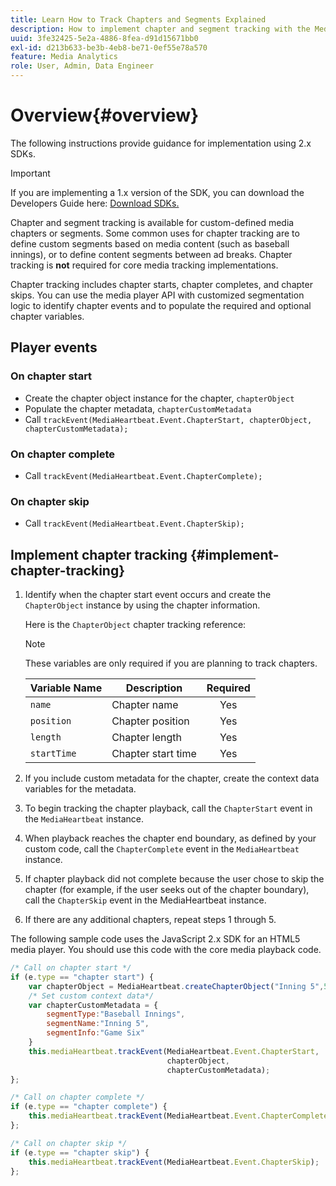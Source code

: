```yaml
---
title: Learn How to Track Chapters and Segments Explained
description: How to implement chapter and segment tracking with the Media SDK.
uuid: 3fe32425-5e2a-4886-8fea-d91d15671bb0
exl-id: d213b633-be3b-4eb8-be71-0ef55e78a570
feature: Media Analytics
role: User, Admin, Data Engineer
---
```

# Overview{#overview}

The following instructions provide guidance for implementation using 2.x SDKs.

>[!IMPORTANT]
> 
> If you are implementing a 1.x version of the SDK, you can download the Developers Guide here: [Download SDKs.](/help/sdk-implement/download-sdks.md)

Chapter and segment tracking is available for custom-defined media chapters or segments. Some common uses for chapter tracking are to define custom segments based on media content (such as baseball innings), or to define content segments between ad breaks. Chapter tracking is **not** required for core media tracking implementations.

Chapter tracking includes chapter starts, chapter completes, and chapter skips. You can use the media player API with customized segmentation logic to identify chapter events and to populate the required and optional chapter variables.

## Player events

### On chapter start

* Create the chapter object instance for the chapter, `chapterObject`
* Populate the chapter metadata, `chapterCustomMetadata`
* Call `trackEvent(MediaHeartbeat.Event.ChapterStart, chapterObject, chapterCustomMetadata);`

### On chapter complete

* Call `trackEvent(MediaHeartbeat.Event.ChapterComplete);`

### On chapter skip

* Call `trackEvent(MediaHeartbeat.Event.ChapterSkip);`

## Implement chapter tracking {#implement-chapter-tracking}

1. Identify when the chapter start event occurs and create the `ChapterObject` instance by using the chapter information.

    Here is the `ChapterObject` chapter tracking reference:  

    >[!NOTE]
    >
    >These variables are only required if you are planning to track chapters.

    | Variable Name | Description | Required |
    | --- | --- | :---: |
    | `name` | Chapter name | Yes |
    | `position` | Chapter position | Yes |
    | `length` | Chapter length | Yes |
    | `startTime` | Chapter start time | Yes |

1. If you include custom metadata for the chapter, create the context data variables for the metadata.
1. To begin tracking the chapter playback, call the `ChapterStart` event in the `MediaHeartbeat` instance.
1. When playback reaches the chapter end boundary, as defined by your custom code, call the `ChapterComplete` event in the `MediaHeartbeat` instance.
1. If chapter playback did not complete because the user chose to skip the chapter (for example, if the user seeks out of the chapter boundary), call the `ChapterSkip` event in the MediaHeartbeat instance.
1. If there are any additional chapters, repeat steps 1 through 5.

The following sample code uses the JavaScript 2.x SDK for an HTML5 media player. You should use this code with the core media playback code.

```js
/* Call on chapter start */
if (e.type == "chapter start") {
    var chapterObject = MediaHeartbeat.createChapterObject("Inning 5",5,500,2500);
    /* Set custom context data*/
    var chapterCustomMetadata = {
        segmentType:"Baseball Innings",
        segmentName:"Inning 5",
        segmentInfo:"Game Six"
    }
    this.mediaHeartbeat.trackEvent(MediaHeartbeat.Event.ChapterStart,  
                                   chapterObject,  
                                   chapterCustomMetadata);
};

/* Call on chapter complete */
if (e.type == "chapter complete") {
    this.mediaHeartbeat.trackEvent(MediaHeartbeat.Event.ChapterComplete);
};

/* Call on chapter skip */
if (e.type == "chapter skip") {
    this.mediaHeartbeat.trackEvent(MediaHeartbeat.Event.ChapterSkip);
};
```
